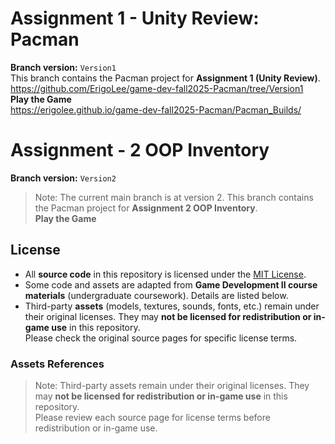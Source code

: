 # Assignment 1 - Unity Review: Pacman
**Branch version:** `Version1`</br>
This branch contains the Pacman project for **Assignment 1 (Unity Review)**. </br>
https://github.com/ErigoLee/game-dev-fall2025-Pacman/tree/Version1</br>
**Play the Game** </br>
https://erigolee.github.io/game-dev-fall2025-Pacman/Pacman_Builds/

# Assignment - 2 OOP Inventory
**Branch version:** `Version2`</br>
> Note: The current main branch is at version 2.
This branch contains the Pacman project for **Assignment 2 OOP Inventory**. </br>
**Play the Game**


## License 
- All **source code** in this repository is licensed under the [MIT License](./LICENSE).
- Some code and assets are adapted from **Game Development II course materials** (undergraduate coursework).
  Details are listed below.
- Third-party **assets** (models, textures, sounds, fonts, etc.) remain under their original licenses.
  They may **not be licensed for redistribution or in-game use** in this repository.  
  Please check the original source pages for specific license terms.

### Assets References
> Note: Third-party assets remain under their original licenses.
> They may **not be licensed for redistribution or in-game use** in this repository.  
> Please review each source page for license terms before redistribution or in-game use.
